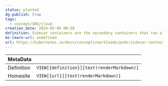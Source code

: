 ```yaml
---
status: planted
dg-publish: true
tags:
  - concept/SRE/cloud
creation_date: 2024-05-05 00:58
definition: Sidecar containers are the secondary containers that run along with the main application container within the same Pod.
ms-learn-url: undefined
url: https://kubernetes.io/docs/concepts/workloads/pods/sidecar-containers/
---
```


| MetaData   |                                              |
| ---------- | -------------------------------------------- |
| Definition | `VIEW[{definition}][text(renderMarkdown)]`   |
| Homesite   | `VIEW[{url}][text(renderMarkdown)]`          |

